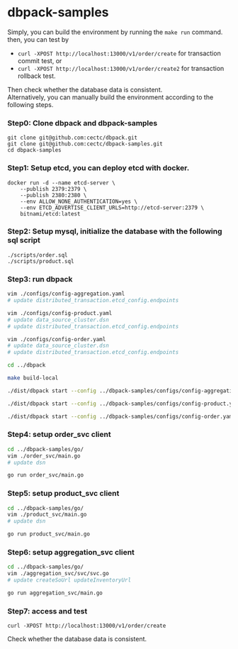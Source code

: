 # dbpack-samples

Simply, you can build the environment by running the `make run` command. then, you can test by
- `curl -XPOST http://localhost:13000/v1/order/create` for transaction commit test, or
- `curl -XPOST http://localhost:13000/v1/order/create2` for transaction rollback test.

Then check whether the database data is consistent.  
Alternatively, you can manually build the environment according to the following steps.

### Step0: Clone dbpack and dbpack-samples
```shell
git clone git@github.com:cectc/dbpack.git
git clone git@github.com:cectc/dbpack-samples.git
cd dbpack-samples
```

### Step1: Setup etcd, you can deploy etcd with docker.
```shell
docker run -d --name etcd-server \
    --publish 2379:2379 \
    --publish 2380:2380 \
    --env ALLOW_NONE_AUTHENTICATION=yes \
    --env ETCD_ADVERTISE_CLIENT_URLS=http://etcd-server:2379 \
    bitnami/etcd:latest
```

### Step2: Setup mysql, initialize the database with the following sql script
```
./scripts/order.sql
./scripts/product.sql
```

### Step3: run dbpack
```bash
vim ./configs/config-aggregation.yaml
# update distributed_transaction.etcd_config.endpoints

vim ./configs/config-product.yaml
# update data_source_cluster.dsn
# update distributed_transaction.etcd_config.endpoints

vim ./configs/config-order.yaml
# update data_source_cluster.dsn
# update distributed_transaction.etcd_config.endpoints

cd ../dbpack

make build-local

./dist/dbpack start --config ../dbpack-samples/configs/config-aggregation.yaml

./dist/dbpack start --config ../dbpack-samples/configs/config-product.yaml

./dist/dbpack start --config ../dbpack-samples/configs/config-order.yaml
```

### Step4: setup order_svc client
```bash
cd ../dbpack-samples/go/
vim ./order_svc/main.go
# update dsn

go run order_svc/main.go
```

### Step5: setup product_svc client
```bash
cd ../dbpack-samples/go/
vim ./product_svc/main.go
# update dsn

go run product_svc/main.go
```

### Step6: setup aggregation_svc client
```bash
cd ../dbpack-samples/go/
vim ./aggregation_svc/svc/svc.go
# update createSoUrl updateInventoryUrl

go run aggregation_svc/main.go
```

### Step7: access and test
```
curl -XPOST http://localhost:13000/v1/order/create
```
Check whether the database data is consistent.